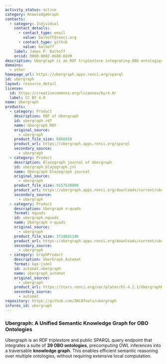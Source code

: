 ```yaml
---
activity_status: active
category: KnowledgeGraph
contacts:
  - category: Individual
    contact_details:
      - contact_type: email
        value: balhoff@renci.org
      - contact_type: github
        value: balhoff
    label: James P. Balhoff
    orcid: 0000-0002-8688-6599
description: Ubergraph is an RDF triplestore integrating OBO ontologies into a unified semantic graph
domains:
  - other
homepage_url: https://ubergraph.apps.renci.org/sparql
id: ubergraph
layout: resource_detail
license:
  id: https://creativecommons.org/licenses/by/4.0/
  label: CC BY 4.0
name: Ubergraph
products:
  - category: Product
    description: RDF of Ubergraph
    id: ubergraph.rdf
    name: Ubergraph RDF
    original_source:
      - ubergraph
    product_file_size: 6866918
    product_url: https://ubergraph.apps.renci.org/sparql
    secondary_source:
      - ubergraph
  - category: Product
    description: Blazegraph journal of Ubergraph
    id: ubergraph.blazegraph.jnl
    name: Ubergraph blazegraph journal
    original_source:
      - ubergraph
    product_file_size: 9157530809
    product_url: https://ubergraph.apps.renci.org/downloads/current/ubergraph.jnl.gz
    secondary_source:
      - ubergraph
  - category: Product
    description: Ubergraph n-quads
    format: nquads
    id: ubergraph.nquads
    name: Ubergraph n-quads
    original_source:
      - ubergraph
    product_file_size: 3718641146
    product_url: https://ubergraph.apps.renci.org/downloads/current/ubergraph.nq.gz
    secondary_source:
      - ubergraph
  - category: GraphProduct
    description: UberGraph Automat
    format: kgx-jsonl
    id: automat.ubergraph
    name: ubergraph_automat
    original_source:
      - ubergraph
    product_url: https://stars.renci.org/var/plater/bl-4.2.1/UbergraphRedundant_Automat/e6b3204fd3a04413/
    secondary_source:
      - automat
repository: https://github.com/INCATools/ubergraph
infores_id: ubergraph
---
```


### Ubergraph: A Unified Semantic Knowledge Graph for OBO Ontologies

Ubergraph is an RDF triplestore and public SPARQL query endpoint that integrates a suite of **39 OBO ontologies**, precomputing OWL inferences into a traversable **knowledge graph**. This enables efficient semantic reasoning over multiple ontologies, without requiring extensive local computation.
